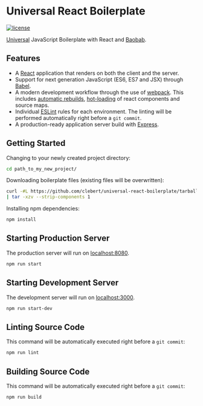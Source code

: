 # Universal React Boilerplate

[![license](http://img.shields.io/badge/license-MIT-blue.svg?style=flat)](https://raw.githubusercontent.com/clebert/universal-react-boilerplate/master/LICENSE)

[Universal](https://medium.com/@mjackson/universal-javascript-4761051b7ae9) JavaScript Boilerplate with React and [Baobab](https://github.com/Yomguithereal/baobab).

## Features

- A [React](https://facebook.github.io/react/) application that renders on both the client and the server.
- Support for next generation JavaScript (ES6, ES7 and JSX) through [Babel](https://babeljs.io/).
- A modern development workflow through the use of [webpack](http://webpack.github.io/).
This includes [automatic rebuilds](https://github.com/webpack/webpack-dev-server), [hot-loading](https://github.com/gaearon/react-hot-loader) of react components and source maps.
- Individual [ESLint](http://eslint.org/) rules for each environment.
The linting will be performed automatically right before a ```git commit```.
- A production-ready application server build with [Express](http://expressjs.com/).

## Getting Started

Changing to your newly created project directory:

```sh
cd path_to_my_new_project/
```

Downloading boilerplate files (existing files will be overwritten):

```sh
curl -#L https://github.com/clebert/universal-react-boilerplate/tarball/master \
| tar -xzv --strip-components 1
```

Installing npm dependencies:

```sh
npm install
```

## Starting Production Server

The production server will run on [localhost:8080](http://localhost:8080/).

```sh
npm run start
```

## Starting Development Server

The development server will run on [localhost:3000](http://localhost:3000/).

```sh
npm run start-dev
```

## Linting Source Code

This command will be automatically executed right before a ```git commit```:

```sh
npm run lint
```

## Building Source Code

This command will be automatically executed right before a ```git commit```:

```sh
npm run build
```
